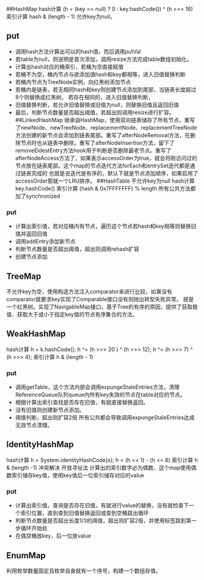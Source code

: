 ##HashMap
hash计算 (h = (key == null) ? 0 : key.hashCode()) ^ (h >>> 16)
索引计算 hash & (length - 1)
允许key为null，
## put
-   调用hash方法计算出可以的hash值，而后调用putVal
-   若table为null，则说明是首次添加，调用resize方法完成table数组初始化。
-   计算出hash对应的桶索引，若桶为空直接赋值
-   若桶不为空，桶内节点与欲添加值hash和key都相等，进入旧值替换判断
-   若桶内节点为TreeNode实例，向红黑树添加节点
-   若桶内是链表，若无相同hash和key则创建节点添加到尾部，当链表长度超过8个则替换成红黑树。 若存在相同的，进入旧值替换判断，
-   旧值替换判断，若允许旧值替换或旧值为null，则替换旧值且返回旧值
-   最后，判断节点数量是否超出阈值，若超出则调用resize进行扩容。
##LinkedHashMap
继承自HashMap，使用双向链表储存了所有节点，重写了newNode、newTreeNode、replacementNode、replacementTreeNode方法创建的新节点会添加到链表尾部。重写了afterNodeRemoval方法，在删除节点时也从链表中删除。重写了afterNodeInsertion方法，留下了removeEldestEntry方法hook用于判断是否删除最老节点。重写了afterNodeAccess方法了，如果表示accessOrder为true，就会将刚访问过的节点放在链表尾部。这个map的节点迭代方法forEach和entrySet迭代都是通过链表完成的
也就是说迭代是有序的，默认下就是节点添加顺序，如果启用了accessOrder那就一个LRU排序。
##HashTable
不允许key为null
hash计算 key.hashCode()
索引计算 (hash & 0x7FFFFFFF) % length
所有公共方法都加了synchronized
### put
-   计算出索引值，若对应桶内有节点，遍历这个节点若hash和key相等则替换旧值并返回旧值
-   调用addEntry添加新节点
-   判断节点数量是否超出阈值，超出则调用rehash扩容
-   创建节点添加

## TreeMap
不允许key为空，使用构造方法注入comparator来进行比较，如果没有comparator就要求key实现了Comparable接口没有则抛出转型失败异常。
就是一个红黑树。实现了NavigableMap接口，基于Tree的有序的原因，提供了获取极值、获取大于或小于指定key值的节点有序集合的方法。
## WeakHashMap
hash计算 h = k.hashCode(); h ^= (h >>> 20 ) ^ (h >>> 12); h ^= (h >>> 7) ^ (h >>> 4);
索引计算 h & (length - 1)
### put
-   调用getTable，这个方法内部会调用expungeStaleEntries方法，清理ReferenceQueue队列queue内所有key失效的节点在table对应的节点。
-   根据计算出索引查找是否存在旧值，有就直接替换返回。
-   没有旧值则创建新节点添加。
-   阈值判断，超出则扩容2倍
所有公共都会导致调用expungeStaleEntries达成无效节点清理。

## IdentityHashMap
hash计算 h = System.identityHashCode(x); h = (h << 1) - (h << 8) 
索引计算 h & (length -1)
冲突解决 开放寻址法
计算出的索引数字必为偶数，这个map使用偶数索引储存key值，使用key值后一位索引储存对应的value
### put
-   计算出索引值，查询是否存在旧值，有就进行value的替换，没有就检查下一个索引位置，直到查到旧值替换返回或查到空桶跳出循环
-   判断节点数量是否超出长度1/3的阈值，超出则扩容2倍，并使用标签跳到第一步循环开始处
-   在偶空桶放key，后一位放value

## EnumMap
利用枚举数量固定且枚举自身就有一个序号，构建一个数组存值。

